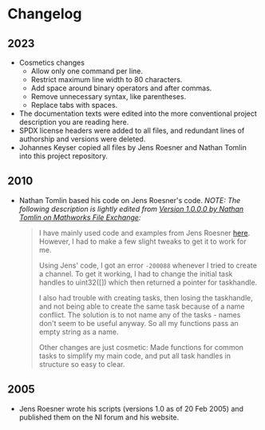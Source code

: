 <!--
SPDX-FileCopyrightText: 2023 Johannes Keyser

SPDX-License-Identifier: CC0-1.0
-->

# Changelog

## 2023

- Cosmetics changes
   - Allow only one command per line.
   - Restrict maximum line width to 80 characters.
   - Add space around binary operators and after commas.
   - Remove unnecessary syntax, like parentheses.
   - Replace tabs with spaces.
- The documentation texts were edited into the more conventional project description you are reading here.
- SPDX license headers were added to all files, and redundant lines of authorship and versions were deleted.
- Johannes Keyser copied all files by Jens Roesner and Nathan Tomlin into this project repository.

## 2010

- Nathan Tomlin based his code on Jens Roesner's code.
  _NOTE: The following description is lightly edited from [Version 1.0.0.0 by Nathan Tomlin on Mathworks File Exchange](https://mathworks.com/matlabcentral/fileexchange/27609-daqmx-examples):_

  > I have mainly used code and examples from Jens Roesner [here](http://www.jr-worldwi.de/work/matlab/index.html).
  > However, I had to make a few slight tweaks to get it to work for me.
  >
  > Using Jens' code, I got an error `-200088` whenever I tried to create a channel.
  > To get it working, I had to change the initial task handles to uint32([]) which then returned a pointer for taskhandle.
  >
  > I also had trouble with creating tasks, then losing the taskhandle, and not being able to create the same task because of a name conflict.
  > The solution is to not name any of the tasks - names don't seem to be useful anyway.
  > So all my functions pass an empty string as a name.
  > 
  > Other changes are just cosmetic: Made functions for common tasks to simplify my main code, and put all task handles in structure so easy to clear.

## 2005

- Jens Roesner wrote his scripts (versions 1.0 as of 20 Feb 2005) and published them on the NI forum and his website.
